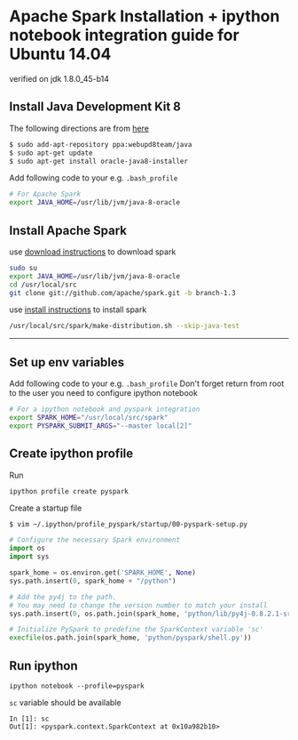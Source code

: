 Apache Spark Installation + ipython notebook integration guide for Ubuntu 14.04
===================

verified on jdk 1.8.0_45-b14

Install Java Development Kit 8
--------------------
The following directions are from [here](http://tecadmin.net/install-oracle-java-8-jdk-8-ubuntu-via-ppa/)
```bash
$ sudo add-apt-repository ppa:webupd8team/java
$ sudo apt-get update
$ sudo apt-get install oracle-java8-installer
```

Add following code to your e.g. `.bash_profile`
```bash
# For Apache Spark
export JAVA_HOME=/usr/lib/jvm/java-8-oracle
```

Install Apache Spark
--------------------
use [download instructions](https://spark.apache.org/downloads.html) to download spark
```bash
sudo su
export JAVA_HOME=/usr/lib/jvm/java-8-oracle
cd /usr/local/src
git clone git://github.com/apache/spark.git -b branch-1.3
```
use [install instructions](https://spark.apache.org/documentation.html) to install spark
```bash
/usr/local/src/spark/make-distribution.sh --skip-java-test
```
----------
Set up env variables
--------------------
Add following code to your e.g. `.bash_profile`
Don't forget return from root to the user you need to configure ipython notebook
```bash
# For a ipython notebook and pyspark integration
export SPARK_HOME="/usr/local/src/spark"
export PYSPARK_SUBMIT_ARGS="--master local[2]"
```

Create ipython profile
----------------------
Run
```bash
ipython profile create pyspark
```

Create a startup file
```
$ vim ~/.ipython/profile_pyspark/startup/00-pyspark-setup.py
```
```python
# Configure the necessary Spark environment
import os
import sys

spark_home = os.environ.get('SPARK_HOME', None)
sys.path.insert(0, spark_home + "/python")

# Add the py4j to the path.
# You may need to change the version number to match your install
sys.path.insert(0, os.path.join(spark_home, 'python/lib/py4j-0.8.2.1-src.zip'))

# Initialize PySpark to predefine the SparkContext variable 'sc'
execfile(os.path.join(spark_home, 'python/pyspark/shell.py'))
```

Run ipython
-----------
```
ipython notebook --profile=pyspark
```

`sc` variable should be available
```ipython
In [1]: sc
Out[1]: <pyspark.context.SparkContext at 0x10a982b10>
```

